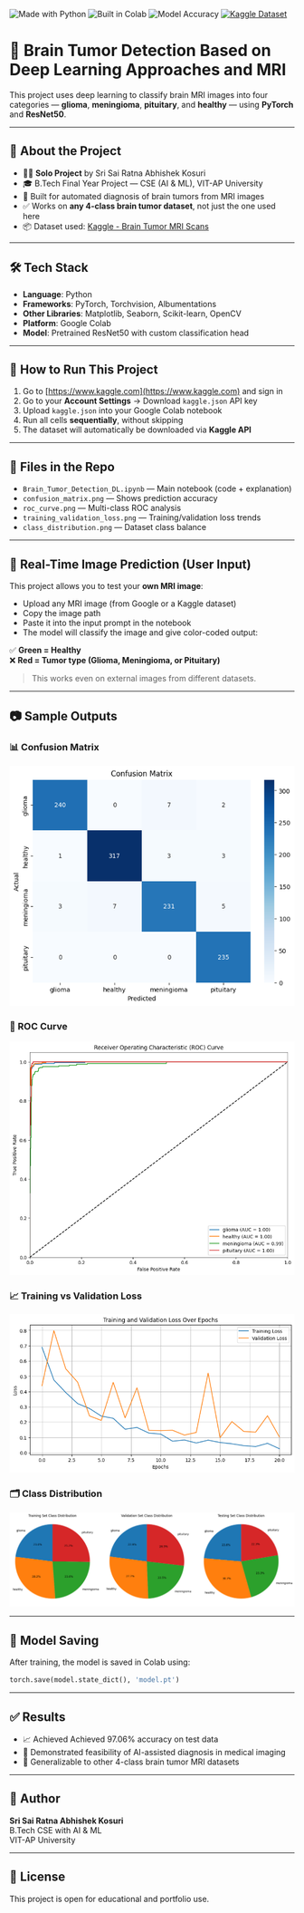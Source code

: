 ![Made with Python](https://img.shields.io/badge/Made%20with-Python-blue)
![Built in Colab](https://img.shields.io/badge/Built%20in-Google%20Colab-orange)
![Model Accuracy](https://img.shields.io/badge/ResNet50%20Accuracy-97.06%25-brightgreen)
[![Kaggle Dataset](https://img.shields.io/badge/Dataset-Kaggle-blueviolet)](https://www.kaggle.com/datasets/rm1000/brain-tumor-mri-scans)

# 🧠 Brain Tumor Detection Based on Deep Learning Approaches and MRI

This project uses deep learning to classify brain MRI images into four categories — **glioma**, **meningioma**, **pituitary**, and **healthy** — using **PyTorch** and **ResNet50**.

---

## 📌 About the Project

- 👨‍💻 **Solo Project** by Sri Sai Ratna Abhishek Kosuri
- 🎓 B.Tech Final Year Project — CSE (AI & ML), VIT-AP University
- 🧠 Built for automated diagnosis of brain tumors from MRI images
- ✅ Works on **any 4-class brain tumor dataset**, not just the one used here
- 📦 Dataset used: [Kaggle - Brain Tumor MRI Scans](https://www.kaggle.com/datasets/rm1000/brain-tumor-mri-scans)

---

## 🛠️ Tech Stack

- **Language**: Python  
- **Frameworks**: PyTorch, Torchvision, Albumentations  
- **Other Libraries**: Matplotlib, Seaborn, Scikit-learn, OpenCV  
- **Platform**: Google Colab  
- **Model**: Pretrained ResNet50 with custom classification head

---

## 🚀 How to Run This Project

1. Go to [https://www.kaggle.com](https://www.kaggle.com) and sign in
2. Go to your **Account Settings** → Download `kaggle.json` API key
3. Upload `kaggle.json` into your Google Colab notebook
4. Run all cells **sequentially**, without skipping
5. The dataset will automatically be downloaded via **Kaggle API**

---

## 📁 Files in the Repo

- `Brain_Tumor_Detection_DL.ipynb` — Main notebook (code + explanation)
- `confusion_matrix.png` — Shows prediction accuracy
- `roc_curve.png` — Multi-class ROC analysis
- `training_validation_loss.png` — Training/validation loss trends
- `class_distribution.png` — Dataset class balance

---

## 🧪 Real-Time Image Prediction (User Input)

This project allows you to test your **own MRI image**:

- Upload any MRI image (from Google or a Kaggle dataset)
- Copy the image path
- Paste it into the input prompt in the notebook
- The model will classify the image and give color-coded output:

✅ **Green = Healthy**  
❌ **Red = Tumor type (Glioma, Meningioma, or Pituitary)**

> This works even on external images from different datasets.

---

## 📷 Sample Outputs

### 📊 Confusion Matrix
![Confusion Matrix](confusion_matrix.png)

### 🧠 ROC Curve
![ROC Curve](roc_curve.png)

### 📈 Training vs Validation Loss
![Loss Curve](training_validation_loss.png)

### 🗂️ Class Distribution
![Class Distribution](class_distribution.png)

---

## 🧠 Model Saving

After training, the model is saved in Colab using:

```python
torch.save(model.state_dict(), 'model.pt')
```

---

## ✅ Results

- 📈 Achieved Achieved 97.06% accuracy on test data 
- 🔬 Demonstrated feasibility of AI-assisted diagnosis in medical imaging
- 🔁 Generalizable to other 4-class brain tumor MRI datasets

---

## 📌 Author

**Sri Sai Ratna Abhishek Kosuri**  
B.Tech CSE with AI & ML  
VIT-AP University  

---

## 📝 License

This project is open for educational and portfolio use.

